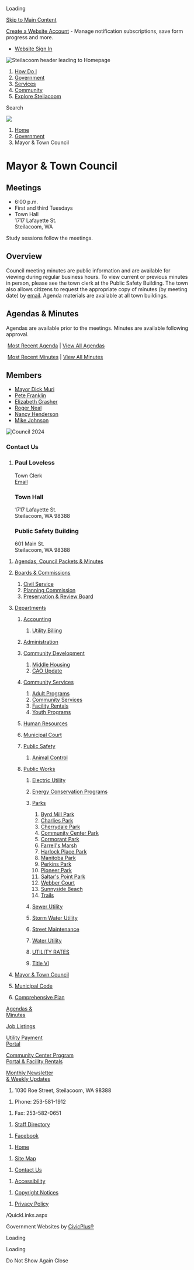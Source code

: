Loading

[Skip to Main Content](https://townofsteilacoom.org/170/Mayor-Town-Council/)

[Create a Website Account](https://townofsteilacoom.org/MyAccount/ProfileCreate) - Manage notification subscriptions, save form progress and more.   

- [Website Sign In](https://townofsteilacoom.org/MyAccount)

![Steilacoom header leading to Homepage](https://townofsteilacoom.org/ImageRepository/Document?documentID=3092)

1. [How Do I](https://townofsteilacoom.org/172/How-Do-I)
2. [Government](https://townofsteilacoom.org/142/Government)
3. [Services](https://townofsteilacoom.org/203/Services)
4. [Community](https://townofsteilacoom.org/125/Community)
5. [Explore Steilacoom](https://townofsteilacoom.org/132/Explore-Steilacoom)

Search

![](https://townofsteilacoom.org/ImageRepository/Document?documentID=3094)

1. [Home](https://townofsteilacoom.org)
2. [Government](https://townofsteilacoom.org/142/Government)
3. Mayor &amp; Town Council

# Mayor &amp; Town Council

## Meetings

- 6:00 p.m.
- First and third Tuesdays
- Town Hall  
  1717 Lafayette St.  
  Steilacoom, WA

Study sessions follow the meetings.

## Overview

Council meeting minutes are public information and are available for viewing during regular business hours. To view current or previous minutes in person, please see the town clerk at the Public Safety Building. The town also allows citizens to request the appropriate copy of minutes (by meeting date) by [email](https://townofsteilacoom.org/list.aspx "email"). Agenda materials are available at all town buildings.

## Agendas &amp; Minutes

Agendas are available prior to the meetings. Minutes are available following approval.

 [Most Recent Agenda](https://townofsteilacoom.org/Archive.aspx?AMID=37&Type=Recent "Most Recent Agenda") | [View All Agendas](https://townofsteilacoom.org/Archive.aspx?AMID=37 "View All Agendas") 

 [Most Recent Minutes](https://townofsteilacoom.org/Archive.aspx?AMID=38&Type=Recent "Most Recent Minutes") | [View All Minutes](https://townofsteilacoom.org/Archive.aspx?AMID=38 "View All Minutes")

## Members

- [Mayor Dick Muri](https://townofsteilacoom.org/directory.aspx?EID=28 "Mayor Dick Muri")
- [Pete Franklin](https://townofsteilacoom.org/directory.aspx?EID=65 "Pete Franklin")
- [Elizabeth Grasher](https://townofsteilacoom.org/Directory.aspx?EID=30 "Elizabeth Grasher")
- [Roger Neal](https://townofsteilacoom.org/Directory.aspx?EID=81 "Roger Neal")
- [Nancy Henderson](https://townofsteilacoom.org/Directory.aspx?EID=32 "Nancy Henderson")
- [Mike Johnson](https://townofsteilacoom.org/Directory.aspx?EID=70 "Fred Crumley")

![Council 2024](https://townofsteilacoom.org/ImageRepository/Document?documentId=3595)

### Contact Us

1. ### Paul Loveless
   
   Town Clerk  
   [Email](mailto:paul.loveless@ci.steilacoom.wa.us "Email")
   
   ### Town Hall
   
   1717 Lafayette St.  
   Steilacoom, WA 98388
   
   ### Public Safety Building
   
   601 Main St.  
   Steilacoom, WA 98388

<!--THE END-->

1. [Agendas, Council Packets &amp; Minutes](https://townofsteilacoom.org/143/Agendas-Council-Packets-Minutes)
2. [Boards &amp; Commissions](https://townofsteilacoom.org/144/Boards-Commissions)
   
   1. [Civil Service](https://townofsteilacoom.org/145/Civil-Service)
   2. [Planning Commission](https://townofsteilacoom.org/146/Planning-Commission)
   3. [Preservation &amp; Review Board](https://townofsteilacoom.org/147/Preservation-Review-Board)
3. [Departments](https://townofsteilacoom.org/148/Departments)
   
   1. [Accounting](https://townofsteilacoom.org/149/Accounting)
      
      1. [Utility Billing](https://townofsteilacoom.org/150/Utility-Billing)
   2. [Administration](https://townofsteilacoom.org/151/Administration)
   3. [Community Development](https://townofsteilacoom.org/159/Community-Development)
      
      1. [Middle Housing](https://townofsteilacoom.org/311/Middle-Housing)
      2. [CAO Update](https://townofsteilacoom.org/316/CAO-Update)
   4. [Community Services](https://townofsteilacoom.org/152/Community-Services)
      
      1. [Adult Programs](https://townofsteilacoom.org/153/Adult-Programs)
      2. [Community Services](https://townofsteilacoom.org/154/Community-Services)
      3. [Facility Rentals](https://townofsteilacoom.org/155/Facility-Rentals)
      4. [Youth Programs](https://townofsteilacoom.org/156/Youth-Programs)
   5. [Human Resources](https://townofsteilacoom.org/157/Human-Resources)
   6. [Municipal Court](https://townofsteilacoom.org/237/Municipal-Court)
   7. [Public Safety](https://townofsteilacoom.org/160/Public-Safety)
      
      1. [Animal Control](https://townofsteilacoom.org/161/Animal-Control)
   8. [Public Works](https://townofsteilacoom.org/163/Public-Works)
      
      1. [Electric Utility](https://townofsteilacoom.org/164/Electric-Utility)
      2. [Energy Conservation Programs](https://townofsteilacoom.org/306/Energy-Conservation-Programs)
      3. [Parks](https://townofsteilacoom.org/165/Parks)
         
         01. [Byrd Mill Park](https://townofsteilacoom.org/249/Byrd-Mill-Park)
         02. [Charlies Park](https://townofsteilacoom.org/250/Charlies-Park)
         03. [Cherrydale Park](https://townofsteilacoom.org/253/Cherrydale-Park)
         04. [Community Center Park](https://townofsteilacoom.org/254/Community-Center-Park)
         05. [Cormorant Park](https://townofsteilacoom.org/256/Cormorant-Park)
         06. [Farrell's Marsh](https://townofsteilacoom.org/258/Farrells-Marsh)
         07. [Harlock Place Park](https://townofsteilacoom.org/313/Harlock-Place-Park)
         08. [Manitoba Park](https://townofsteilacoom.org/259/Manitoba-Park)
         09. [Perkins Park](https://townofsteilacoom.org/260/Perkins-Park)
         10. [Pioneer Park](https://townofsteilacoom.org/261/Pioneer-Park)
         11. [Saltar's Point Park](https://townofsteilacoom.org/262/Saltars-Point-Park)
         12. [Webber Court](https://townofsteilacoom.org/263/Webber-Court)
         13. [Sunnyside Beach](https://townofsteilacoom.org/264/Sunnyside-Beach)
         14. [Trails](https://townofsteilacoom.org/314/Trails)
      4. [Sewer Utility](https://townofsteilacoom.org/166/Sewer-Utility)
      5. [Storm Water Utility](https://townofsteilacoom.org/167/Storm-Water-Utility)
      6. [Street Maintenance](https://townofsteilacoom.org/168/Street-Maintenance)
      7. [Water Utility](https://townofsteilacoom.org/169/Water-Utility)
      8. [UTILITY RATES](https://townofsteilacoom.org/239/UTILITY-RATES)
      9. [Title VI](https://townofsteilacoom.org/304/Title-VI)
4. [Mayor &amp; Town Council](https://townofsteilacoom.org/170/Mayor-Town-Council)
5. [Municipal Code](https://townofsteilacoom.org/274/Municipal-Code)
6. [Comprehensive Plan](https://townofsteilacoom.org/305/Comprehensive-Plan)

[Agendas &amp;  
Minutes](https://townofsteilacoom.org/archive.aspx)

[Job Listings](https://townofsteilacoom.org/234/Employment)

[Utility Payment  
Portal](https://www.invoicecloud.com/portal/%28S%28c45bpuzzttdnacvadkgq2x4l%29%29/2/Site2.aspx?G=62af5d25-8587-4c34-b8ee-dc5c7762cc7d)

[Community Center Program  
Portal &amp; Facility Rentals](https://secure.rec1.com/WA/town-of-steilacoom-community-services/catalog/index/e64d89749616e23c719a622150a8a8b2?filter=c2VhcmNoPSZhZ2VHcm91cCU1QjUlNUQ9MQ%3D%3D)

[Monthly Newsletter  
&amp; Weekly Updates](https://townofsteilacoom.org/Archive.aspx?AMID=40)

1. 1030 Roe Street, Steilacoom, WA 98388

<!--THE END-->

1. Phone: 253-581-1912

<!--THE END-->

1. Fax: 253-582-0651

<!--THE END-->

1. [Staff Directory](https://townofsteilacoom.org/Directory.aspx)

<!--THE END-->

1. [Facebook](https://townofsteilacoom.org/facebook)

<!--THE END-->

1. [Home](https://townofsteilacoom.org)

<!--THE END-->

1. [Site Map](https://townofsteilacoom.org/sitemap)

<!--THE END-->

1. [Contact Us](https://townofsteilacoom.org/directory)

<!--THE END-->

1. [Accessibility](https://townofsteilacoom.org/accessibility)

<!--THE END-->

1. [Copyright Notices](https://townofsteilacoom.org/site/copyright)

<!--THE END-->

1. [Privacy Policy](https://townofsteilacoom.org/privacy)

/QuickLinks.aspx

Government Websites by [CivicPlus®](https://connect.civicplus.com/referral)

Loading

Loading

Do Not Show Again Close